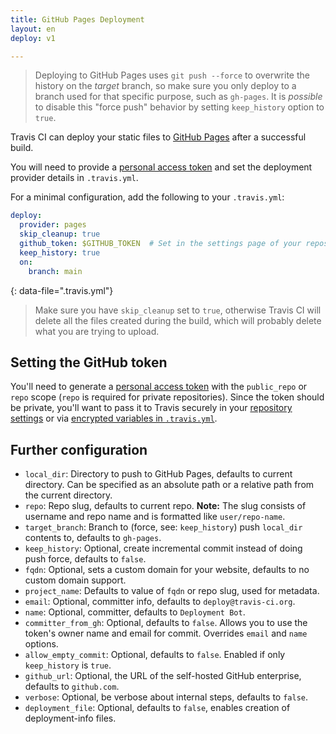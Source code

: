 ```yaml
---
title: GitHub Pages Deployment
layout: en
deploy: v1

---
```


> Deploying to GitHub Pages uses `git push --force` to overwrite the history on the *target* branch, so make sure you only deploy to a branch used for that specific purpose, such as `gh-pages`. It is *possible* to disable this "force push" behavior by setting `keep_history` option to `true`.

Travis CI can deploy your static files to [GitHub
Pages](https://pages.github.com/) after a successful build.

You will need to provide a [personal access
token](https://help.github.com/articles/creating-an-access-token-for-command-line-use/)
and set the deployment provider details in `.travis.yml`.

For a minimal configuration, add the following to your `.travis.yml`:

```yaml
deploy:
  provider: pages
  skip_cleanup: true
  github_token: $GITHUB_TOKEN  # Set in the settings page of your repository, as a secure variable
  keep_history: true
  on:
    branch: main
```
{: data-file=".travis.yml"}

> Make sure you have `skip_cleanup` set to `true`, otherwise Travis CI will delete
> all the files created during the build, which will probably delete what you are
> trying to upload.

## Setting the GitHub token

You'll need to generate a [personal access
token](https://help.github.com/articles/creating-an-access-token-for-command-line-use/)
with the `public_repo` or `repo` scope (`repo` is required for private
repositories). Since the token should be private,
you'll want to pass it to Travis securely in your [repository
settings](/user/environment-variables#defining-variables-in-repository-settings)
or via [encrypted variables in
`.travis.yml`](/user/environment-variables#defining-encrypted-variables-in-travisyml).

## Further configuration

* `local_dir`: Directory to push to GitHub Pages, defaults to current directory.
  Can be specified as an absolute path or a relative path from the current directory.
* `repo`: Repo slug, defaults to current repo. **Note:** The slug consists of username and repo name and is formatted like `user/repo-name`.
* `target_branch`: Branch to (force, see: `keep_history`) push `local_dir`
  contents to, defaults to `gh-pages`.
* `keep_history`: Optional, create incremental commit instead of doing push
  force, defaults to `false`.
* `fqdn`: Optional, sets a custom domain for your website, defaults to no custom domain support.
* `project_name`: Defaults to value of `fqdn` or repo slug, used for metadata.
* `email`: Optional, committer info, defaults to `deploy@travis-ci.org`.
* `name`: Optional, committer, defaults to `Deployment Bot`.
* `committer_from_gh`: Optional, defaults to `false`. Allows you to use the token's owner name and email for commit. Overrides `email` and `name` options.
* `allow_empty_commit`: Optional, defaults to `false`. Enabled if only
  `keep_history` is `true`.
* `github_url`: Optional, the URL of the self-hosted GitHub enterprise, defaults to `github.com`.
* `verbose`: Optional, be verbose about internal steps, defaults to `false`.
* `deployment_file`: Optional, defaults to `false`, enables creation of deployment-info files.
